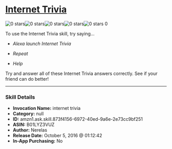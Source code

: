 # [Internet Trivia](http://alexa.amazon.com/#skills/amzn1.ask.skill.873f4156-6972-40ed-9a6e-2e73cc9bf251)
![0 stars](../../images/ic_star_border_black_18dp_1x.png)![0 stars](../../images/ic_star_border_black_18dp_1x.png)![0 stars](../../images/ic_star_border_black_18dp_1x.png)![0 stars](../../images/ic_star_border_black_18dp_1x.png)![0 stars](../../images/ic_star_border_black_18dp_1x.png) 0

To use the Internet Trivia skill, try saying...

* *Alexa launch Internet Trivia*

* *Repeat*

* *Help*

Try and answer all of these Internet Trivia answers correctly. See if your friend can do better!

***

### Skill Details

* **Invocation Name:** internet trivia
* **Category:** null
* **ID:** amzn1.ask.skill.873f4156-6972-40ed-9a6e-2e73cc9bf251
* **ASIN:** B01LYZ3VUZ
* **Author:** Nerelas
* **Release Date:** October 5, 2016 @ 01:12:42
* **In-App Purchasing:** No
